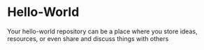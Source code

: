 # Hello-World
Your hello-world repository can be a place where you store ideas, resources, or even share and discuss things with others

